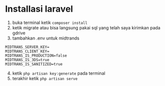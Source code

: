 # Installasi laravel

1. buka terminal ketik `composer install`
2. ketik migrate atau bisa langsung pakai sql yang telah saya kirimkan pada gdrive
3. tambahkan .env untuk midtrands

```
MIDTRANS_SERVER_KEY=
MIDTRANS_CLIENT_KEY=
MIDTRANS_IS_PRODUCTION=false
MIDTRANS_IS_3DS=true
MIDTRANS_IS_SANITIZED=true

```

4. ketik `php artisan key:generate` pada terminal
5. terakhir ketik `php artisan serve`

